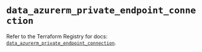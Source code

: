 # `data_azurerm_private_endpoint_connection`

Refer to the Terraform Registry for docs: [`data_azurerm_private_endpoint_connection`](https://registry.terraform.io/providers/hashicorp/azurerm/3.113.0/docs/data-sources/private_endpoint_connection).
